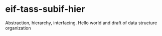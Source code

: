 # eif-tass-subif-hier
Abstraction, hierarchy, interfacing. Hello world and draft of data structure organization
